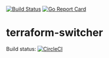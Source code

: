 [![Build Status](https://travis-ci.org/warren-veerasingam/terraform-switcher.svg?branch=master)](https://travis-ci.org/warren-veerasingam/terraform-switcher)
[![Go Report Card](https://goreportcard.com/badge/github.com/warren-veerasingam/terraform-switcher)](https://goreportcard.com/report/github.com/warren-veerasingam/terraform-switcher)

# terraform-switcher

Build status:
[![CircleCI](https://circleci.com/gh/warren-veerasingam/terraform-switcher.svg?style=svg)](https://circleci.com/gh/warren-veerasingam/terraform-switcher)   


